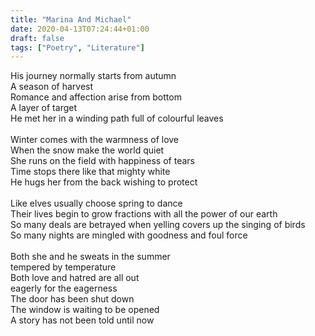 ```yaml
---
title: "Marina And Michael"
date: 2020-04-13T07:24:44+01:00
draft: false
tags: ["Poetry", "Literature"]
---
```


<p style="text-align:left">
His journey normally starts from autumn<br>
A season of harvest<br>
Romance and affection arise from bottom<br>
A layer of target<br>
He met her in a winding path full of colourful leaves<br>
<br>
Winter comes with the warmness of love<br>
When the snow make the world quiet<br>
She runs on the field with happiness of tears<br>
Time  stops there like that mighty white<br>
He hugs her from the back wishing to protect<br>
<br>
Like elves usually choose spring to dance<br>
Their lives begin to grow fractions with all the power of our earth<br>
So many deals are betrayed when yelling covers up the singing of birds<br>
So many nights are mingled with goodness and foul force<br>
<br>
Both she and he sweats in the summer<br>
tempered by temperature<br>
Both love and hatred are all out<br>
eagerly for the eagerness<br>
The door has been shut down<br>
The window is waiting to be opened<br>
A story has not been told until now<br>
<br>
